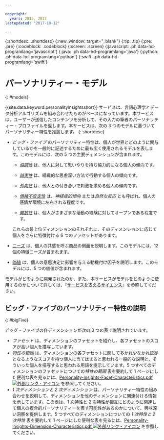 ```yaml
---

copyright:
  years: 2015, 2017
lastupdated: "2017-10-12"

---
```


{:shortdesc: .shortdesc}
{:new_window: target="_blank"}
{:tip: .tip}
{:pre: .pre}
{:codeblock: .codeblock}
{:screen: .screen}
{:javascript: .ph data-hd-programlang='javascript'}
{:java: .ph data-hd-programlang='java'}
{:python: .ph data-hd-programlang='python'}
{:swift: .ph data-hd-programlang='swift'}

# パーソナリティー・モデル
{: #models}

{{site.data.keyword.personalityinsightsshort}} サービスは、言語心理学とデータ分析アルゴリズムを組み合わせたものがベースになっています。本サービスは、ユーザーが送信したコンテンツを分析して、その入力の筆者のパーソナリティー・プロファイルを返します。本サービスは、次の 3 つのモデルに基づいてパーソナリティー特性を推論します。
{: shortdesc}

-   *ビッグ・ファイブ* のパーソナリティー特性は、個人が世界とどのように関与しているかを一般的に記述するために最も広く使用されるモデルを表します。このモデルには、次の 5 つの主要ディメンションが含まれます。
    -   [*協調性*](/docs/services/personality-insights/agreeableness.html) は、他人に対して思いやりを持ち協力的になる個人の傾向です。
            
    -   [*誠実性*](/docs/services/personality-insights/conscientiousness.html) は、組織的な思慮深い方法で行動する個人の傾向です。
            
    -   [*外向性*](/docs/services/personality-insights/extraversion.html) は、他人との付き合いで刺激を求める個人の傾向です。
            
    -   [*情緒不安定性*](/docs/services/personality-insights/emotional-range.html) は、*神経症的傾向* または*自然な反応* とも呼ばれ、個人の感情が環境に左右される程度です。
    -   [*開放性*](/docs/services/personality-insights/openness.html) は、個人がさまざまな活動の経験に対してオープンである程度です。

    これらの最上位ディメンションのそれぞれに、そのディメンションに応じて個人をさらに特徴付ける 6 つのファセットがあります。
-   [ニーズ](/docs/services/personality-insights/needs.html) は、個人の共感を呼ぶ商品の側面を説明します。このモデルには、12 個の特徴ニーズが含まれます。
-   [価値](/docs/services/personality-insights/values.html) は、個人の意思決定に影響を与える動機付け因子を説明します。このモデルには、5 つの価値が含まれます。

モデルがどのように開発されたのか、また、本サービスがモデルをどのように使用するのかについて詳しくは、『[サービスを支えるサイエンス](/docs/services/personality-insights/science.html)』を参照してください。

## ビッグ・ファイブのパーソナリティー特性の説明
{: #bigFive}

ビッグ・ファイブの各ディメンションが次の 3 つの表で説明されています。

-   *ファセット* は、ディメンションのファセットを紹介し、各ファセットのスコアが高い個人を描写しています。
-   *特性の範囲* は、ディメンションの各ファセットに関して多かれ少なかれ証拠となるようなスコアを持つ個人に当てはまると思われる一般的な説明と、そういった個人を描写すると思われる用語を提示しています。5 つすべてのディメンションのファセットについての*特性の範囲* 表を要約して 1 ページにした便利な表を見るには、<a target="_blank" href="https://watson-developer-cloud.github.io/doc-tutorial-downloads/personality-insights/Personality-Insights-Facet-Characteristics.pdf" download="Personality-Insights-Facet-Characteristics.pdf">Personality-Insights-Facet-Characteristics.pdf <img src="../../icons/launch-glyph.svg" alt="外部リンク・アイコン" title="外部リンク・アイコン" class="style-scope doc-content"></a> を参照してください。
-   *1 次ディメンションと 2 次ディメンション* は、パーソナリティー特性の組み合わせを説明して、ディメンションを他のディメンションに関連付ける情報を示しています。この表は、1 次特性と 2 次特性が相互にどのように関連して個人の複合的パーソナリティーを表す可能性があるのかについて、興味深い洞察を提供します。5 つすべてのディメンションについての *1 次特性と 2 次特性* 表を要約して 1 ページにした便利な表を見るには、<a target="_blank" href="https://watson-developer-cloud.github.io/doc-tutorial-downloads/personality-insights/Personality-Insights-Dimension-Characteristics.pdf" download="Personality-Insights-Dimension-Characteristics.pdf">Personality-Insights-Dimension-Characteristics.pdf <img src="../../icons/launch-glyph.svg" alt="外部リンク・アイコン" title="外部リンク・アイコン" class="style-scope doc-content"></a> を参照してください。
